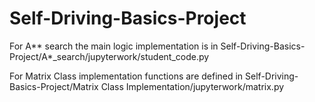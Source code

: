 # Self-Driving-Basics-Project

For A** search the main logic implementation is in Self-Driving-Basics-Project/A*_search/jupyterwork/student_code.py

For Matrix Class implementation functions are defined in Self-Driving-Basics-Project/Matrix Class Implementation/jupyterwork/matrix.py

